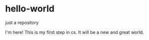 # hello-world
just a repository

I'm here! This is my first step in cs. It will be a new and great world.
